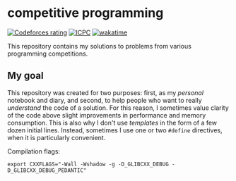 # competitive programming

[![Codeforces rating](https://img.shields.io/badge/dynamic/json?logo=codeforces&logoColor=white&color=0000FF&label=Codeforces&query=%24.result%5B0%5D.maxRating&url=https%3A%2F%2Fcodeforces.com%2Fapi%2Fuser.info%3Fhandles%3Dmdbrnowski)](https://codeforces.com/profile/mdbrnowski)
[![ICPC](https://img.shields.io/badge/ICPC-ID%20-fdba31)](https://icpc.global/ICPCID/2Z0AX4MAPWKQ)
[![wakatime](https://wakatime.com/badge/github/mdbrnowski/competitive-programming.svg)](https://wakatime.com/badge/github/mdbrnowski/competitive-programming)

This repository contains my solutions to problems from various programming competitions.

## My goal

This repository was created for two purposes: first, as my *personal* notebook and diary, and second, to help people who want to really *understand* the code of a solution. For this reason, I sometimes value clarity of the code above slight improvements in performance and memory consumption. This is also why I don't use *templates* in the form of a few dozen initial lines. Instead, sometimes I use one or two `#define` directives, when it is particularly convenient.

Compilation flags:

```shell
export CXXFLAGS="-Wall -Wshadow -g -D_GLIBCXX_DEBUG -D_GLIBCXX_DEBUG_PEDANTIC"
```
